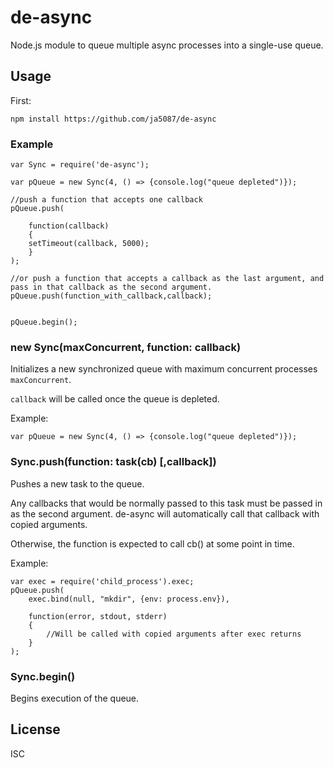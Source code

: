 # de-async

Node.js module to queue multiple async processes into a single-use queue.

## Usage

First:

```
npm install https://github.com/ja5087/de-async
```

### Example


~~~~
var Sync = require('de-async');

var pQueue = new Sync(4, () => {console.log("queue depleted")});

//push a function that accepts one callback
pQueue.push(

    function(callback)
    {
    setTimeout(callback, 5000);
    }
);

//or push a function that accepts a callback as the last argument, and pass in that callback as the second argument.
pQueue.push(function_with_callback,callback);


pQueue.begin();
~~~~

### new Sync(maxConcurrent, function: callback)

Initializes a new synchronized queue with maximum concurrent processes ```maxConcurrent```.

 ```callback``` will be called once the queue is depleted.

Example:
```
var pQueue = new Sync(4, () => {console.log("queue depleted")});
```


### Sync.push(function: task(cb) [,callback])

Pushes a new task to the queue. 

Any callbacks that would be normally passed to this task must be passed in as the second argument. 
de-async will automatically call that callback with copied arguments.

Otherwise, the function is expected to call cb() at some point in time.

Example:

~~~~
var exec = require('child_process').exec;
pQueue.push(
    exec.bind(null, "mkdir", {env: process.env}),

    function(error, stdout, stderr)
    {
        //Will be called with copied arguments after exec returns
    }
);
~~~~

### Sync.begin()

Begins execution of the queue.


## License

ISC




